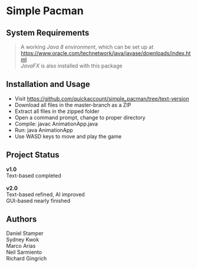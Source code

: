 # Simple Pacman

## System Requirements
>A working *Java 8 environment*, which can be set up at https://www.oracle.com/technetwork/java/javase/downloads/index.html <br/>
>*JavaFX* is also installed with this package

## Installation and Usage
+ Visit https://github.com/quickaccount/simple_pacman/tree/text-version <br/>
+ Download all files in the master-branch as a ZIP <br/>
+ Extract all files in the zipped folder <br/>
+ Open a command prompt, change to proper directory <br/>
+ Compile: javac AnimationApp.java <br/>
+ Run: java AnimationApp <br/>
+ Use WASD keys to move and play the game

## Project Status
**v1.0** <br/> 
Text-based completed <br/><br/>
**v2.0** <br/>
Text-based refined, AI improved <br/>
GUI-based nearly finished

## Authors
Daniel Stamper <br/>
Sydney Kwok <br/>
Marco Arias <br/>
Neil Sarmiento <br/>
Richard Gingrich <br/>
